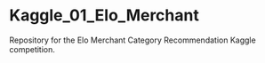 # Kaggle_01_Elo_Merchant
Repository for the Elo Merchant Category Recommendation Kaggle competition.
